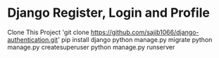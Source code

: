 # Django Register, Login and Profile

Clone This Project 'git clone https://github.com/sajib1066/django-authentication.git'
pip install django
python manage.py migrate
python manage.py createsuperuser
python manage.py runserver
